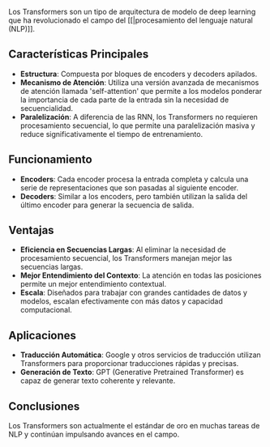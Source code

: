 
Los Transformers son un tipo de arquitectura de modelo de deep learning que ha revolucionado el campo del [[|procesamiento del lenguaje natural (NLP)]].

## Características Principales
- **Estructura**: Compuesta por bloques de encoders y decoders apilados.
- **Mecanismo de Atención**: Utiliza una versión avanzada de mecanismos de atención llamada 'self-attention' que permite a los modelos ponderar la importancia de cada parte de la entrada sin la necesidad de secuencialidad.
- **Paralelización**: A diferencia de las RNN, los Transformers no requieren procesamiento secuencial, lo que permite una paralelización masiva y reduce significativamente el tiempo de entrenamiento.

## Funcionamiento
- **Encoders**: Cada encoder procesa la entrada completa y calcula una serie de representaciones que son pasadas al siguiente encoder.
- **Decoders**: Similar a los encoders, pero también utilizan la salida del último encoder para generar la secuencia de salida.

## Ventajas
- **Eficiencia en Secuencias Largas**: Al eliminar la necesidad de procesamiento secuencial, los Transformers manejan mejor las secuencias largas.
- **Mejor Entendimiento del Contexto**: La atención en todas las posiciones permite un mejor entendimiento contextual.
- **Escala**: Diseñados para trabajar con grandes cantidades de datos y modelos, escalan efectivamente con más datos y capacidad computacional.

## Aplicaciones
- **Traducción Automática**: Google y otros servicios de traducción utilizan Transformers para proporcionar traducciones rápidas y precisas.
- **Generación de Texto**: GPT (Generative Pretrained Transformer) es capaz de generar texto coherente y relevante.

## Conclusiones
Los Transformers son actualmente el estándar de oro en muchas tareas de NLP y continúan impulsando avances en el campo.

